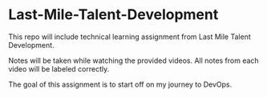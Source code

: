 # Last-Mile-Talent-Development

This repo will include technical learning assignment from Last Mile Talent Development.

Notes will be taken while watching the provided videos. All notes from each video will be labeled correctly.

The goal of this assignment is to start off on my journey to DevOps.
